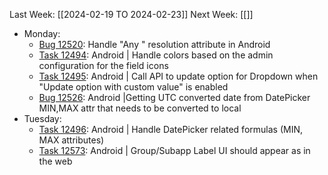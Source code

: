 Last Week: [[2024-02-19 TO 2024-02-23]]
Next Week: [[]]
- Monday:
	- [Bug 12520](https://dev.azure.com/appsteer/appsteer.io/_workitems/edit/12520): Handle "Any " resolution attribute in Android
	- [Task 12494](https://dev.azure.com/appsteer/appsteer.io/_workitems/edit/12494): Android | Handle colors based on the admin configuration for the field icons
	- [Task 12495](https://dev.azure.com/appsteer/appsteer.io/_workitems/edit/12495): Android | Call API to update option for Dropdown when "Update option with custom value" is enabled
	- [Bug 12526](https://dev.azure.com/appsteer/appsteer.io/_workitems/edit/12526): Android |Getting UTC converted date from DatePicker MIN,MAX attr that needs to be converted to local
- Tuesday:
	- [Task 12496](https://dev.azure.com/appsteer/appsteer.io/_workitems/edit/12496): Android | Handle DatePicker related formulas (MIN, MAX attributes)
	- [Task 12573](https://dev.azure.com/appsteer/appsteer.io/_workitems/edit/12573): Android | Group/Subapp Label UI should appear as in the web